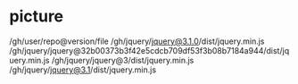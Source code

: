 # picture
/gh/user/repo@version/file
/gh/jquery/jquery@3.1.0/dist/jquery.min.js
/gh/jquery/jquery@32b00373b3f42e5cdcb709df53f3b08b7184a944/dist/jquery.min.js
/gh/jquery/jquery@3/dist/jquery.min.js
/gh/jquery/jquery@3.1/dist/jquery.min.js
